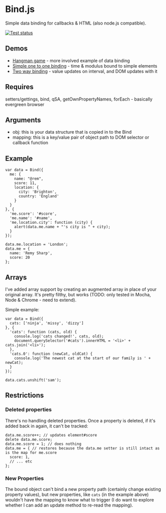 # Bind.js

Simple data binding for callbacks & HTML (also node.js compatible).

[![Test status](https://api.travis-ci.org/remy/bind.png?branch=master)](https://travis-ci.org/remy/bind)

## Demos

- [Hangman game](http://rem.jsbin.com/oZOvIJ/9/edit?js,output) - more involved example of data binding
- [Simple one to one binding](http://rem.jsbin.com/xavej/2/edit?js,output) - time & modulus bound to simple elements
- [Two way binding](http://rem.jsbin.com/vezeja/5/edit?js,output) - value updates on interval, and DOM updates with it

## Requires

setters/gettings, bind, qSA, getOwnPropertyNames, forEach - basically evergreen browser

## Arguments

* obj: this is your data structure that is copied in to the Bind
* mapping: this is a key/value pair of object path to DOM selector or callback function

## Example

    var data = Bind({
      me: {
        name: "@rem",
        score: 11,
        location: {
          city: 'Brighton',
          country: 'England'
        }
      }
    }, {
      'me.score': '#score',
      'me.name': '#name',
      'me.location.city': function (city) {
        alert(data.me.name + "'s city is " + city);
      }
    });

    data.me.location = 'London';
    data.me = {
      name: 'Remy Sharp',
      score: 20
    };

## Arrays

I've added array support by creating an augmented array in place of your original array. It's pretty filthy, but works (TODO: only tested in Mocha, Node & Chrome - need to extend).

Simple example:

```
var data = Bind({
  cats: ['ninja', 'missy', 'dizzy']
}, {
  'cats': function (cats, old) {
    console.log('cats changed!', cats, old);
    document.querySelector('#cats').innerHTML = '<li>' + cats.join('<li>');
  },
  'cats.0': function (newCat, oldCat) {
    console.log('The newest cat at the start of our family is ' + newCat);
  }
});

data.cats.unshift('sam');
```

## Restrictions

### Deleted properties

There's no handling deleted properties. Once a property is deleted, if it's added back in again, it can't be tracked:

```
data.me.score++; // updates element#score
delete data.me.score;
data.me.score = 1; // does nothing
data.me = { // restores because the data.me setter is still intact as is the map for me.score
  score: 1,
  // ... etc
};
```

### New Properties

The bound object can't bind a new property path (certainly change existing property values), but new properties, like `cats` (in the example above) wouldn't have the mapping to know what to trigger (I do want to explore whether I can add an update method to re-read the mapping).
